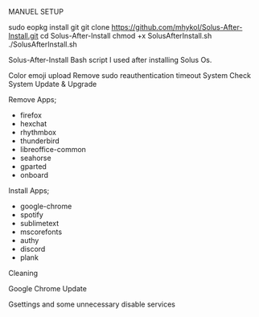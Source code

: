 MANUEL SETUP

sudo eopkg install git
git clone https://github.com/mhykoI/Solus-After-Install.git
cd Solus-After-Install
chmod +x SolusAfterInstall.sh
./SolusAfterInstall.sh

Solus-After-Install
Bash script I used after installing Solus Os.

Color emoji upload
Remove sudo reauthentication timeout
System Check
System Update & Upgrade

Remove Apps;
- firefox
-  hexchat 
-  rhythmbox 
-  thunderbird 
-  libreoffice-common 
-  seahorse 
-  gparted 
-  onboard

Install Apps;
- google-chrome
- spotify
- sublimetext
- mscorefonts
- authy
- discord
- plank

Cleaning

Google Chrome Update

Gsettings and some unnecessary disable services

